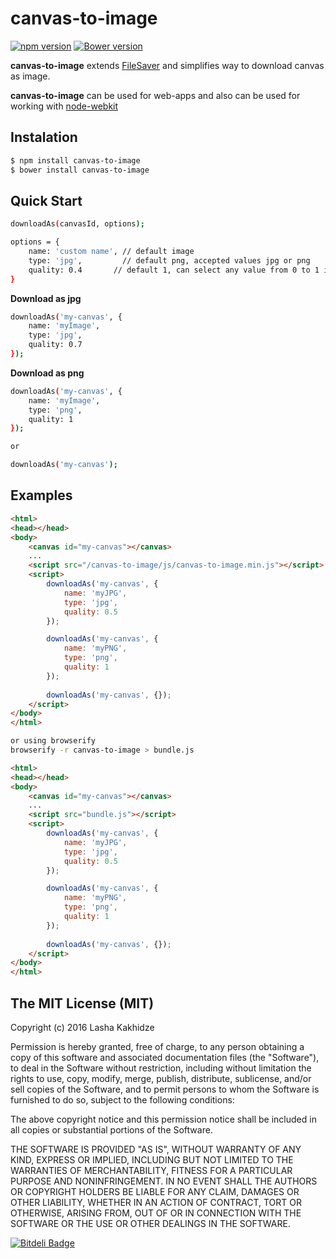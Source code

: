 # canvas-to-image

[![npm version](https://badge.fury.io/js/canvas-to-image.svg)](https://badge.fury.io/js/canvas-to-image)
[![Bower version](https://badge.fury.io/bo/canvas-to-image.svg)](https://badge.fury.io/bo/canvas-to-image)

**canvas-to-image** extends [FileSaver](https://github.com/eligrey/FileSaver.js/) and simplifies way to download canvas as image.

**canvas-to-image** can be used for web-apps and also can be used for working with [node-webkit](https://github.com/nwjs/nw.js)


## Instalation

```bash
$ npm install canvas-to-image
$ bower install canvas-to-image
```

## Quick Start

```bash
downloadAs(canvasId, options);

options = {
    name: 'custom name', // default image
    type: 'jpg',         // default png, accepted values jpg or png
    quality: 0.4       // default 1, can select any value from 0 to 1 interval
}

```

**Download as jpg**
```bash
downloadAs('my-canvas', {
    name: 'myImage',
    type: 'jpg',
    quality: 0.7
});
```
**Download as png**
```bash
downloadAs('my-canvas', {
    name: 'myImage',
    type: 'png',
    quality: 1
});

or

downloadAs('my-canvas');
```

## Examples

```html
<html>
<head></head>
<body>
    <canvas id="my-canvas"></canvas>
    ...
    <script src="/canvas-to-image/js/canvas-to-image.min.js"></script>
    <script>
        downloadAs('my-canvas', {
            name: 'myJPG',
            type: 'jpg',
            quality: 0.5
        });

        downloadAs('my-canvas', { 
            name: 'myPNG',
            type: 'png',
            quality: 1
        });
        
        downloadAs('my-canvas', {});
    </script>
</body>
</html>
```

```bash
or using browserify
browserify -r canvas-to-image > bundle.js
```

```html
<html>
<head></head>
<body>
    <canvas id="my-canvas"></canvas>
    ...
    <script src="bundle.js"></script>
    <script>
        downloadAs('my-canvas', {
            name: 'myJPG',
            type: 'jpg',
            quality: 0.5
        });

        downloadAs('my-canvas', { 
            name: 'myPNG',
            type: 'png',
            quality: 1
        });
        
        downloadAs('my-canvas', {});
    </script>
</body>
</html>
```


## The MIT License (MIT)

Copyright (c) 2016 Lasha Kakhidze

Permission is hereby granted, free of charge, to any person obtaining a copy
of this software and associated documentation files (the "Software"), to deal
in the Software without restriction, including without limitation the rights
to use, copy, modify, merge, publish, distribute, sublicense, and/or sell
copies of the Software, and to permit persons to whom the Software is
furnished to do so, subject to the following conditions:

The above copyright notice and this permission notice shall be included in all
copies or substantial portions of the Software.

THE SOFTWARE IS PROVIDED "AS IS", WITHOUT WARRANTY OF ANY KIND, EXPRESS OR
IMPLIED, INCLUDING BUT NOT LIMITED TO THE WARRANTIES OF MERCHANTABILITY,
FITNESS FOR A PARTICULAR PURPOSE AND NONINFRINGEMENT. IN NO EVENT SHALL THE
AUTHORS OR COPYRIGHT HOLDERS BE LIABLE FOR ANY CLAIM, DAMAGES OR OTHER
LIABILITY, WHETHER IN AN ACTION OF CONTRACT, TORT OR OTHERWISE, ARISING FROM,
OUT OF OR IN CONNECTION WITH THE SOFTWARE OR THE USE OR OTHER DEALINGS IN THE
SOFTWARE.

[![Bitdeli Badge](https://d2weczhvl823v0.cloudfront.net/kaxi1993/canvas-to-image/trend.png)](https://bitdeli.com/free "Bitdeli Badge")
